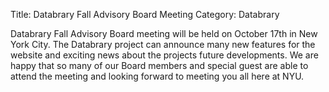 Title: Databrary Fall Advisory Board Meeting 
Category: Databrary

Databrary Fall Advisory Board meeting will be held on October 17th in New York City. The Databrary project can announce many new features for the website and exciting news about the projects future developments.
We are happy that so many of our Board members and special guest are able to attend the meeting and looking forward to meeting you all here at NYU. 